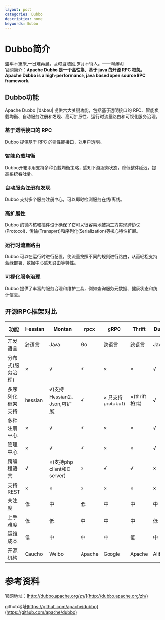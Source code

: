 ```yaml
---
layout: post
categories: Dubbo
description: none
keywords: Dubbo
---
```

# Dubbo简介
盛年不重来,一日难再晨。及时当勉励,岁月不待人。——陶渊明  
官网简介：**Apache Dubbo 是一个高性能、基于 java 的开源 RPC 框架。**
**Apache Dubbo is a high-performance, java based open source RPC framework.**

## Dubbo功能

Apache Dubbo |ˈdʌbəʊ| 提供六大关键功能，包括基于透明接口的 RPC、智能负载均衡、自动服务注册和发现、高可扩展性、运行时流量路由和可视化服务治理。

### 基于透明接口的 RPC

Dubbo 提供基于 RPC 的高性能接口，对用户透明。

### 智能负载均衡

Dubbo开箱即用支持多种负载均衡策略，感知下游服务状态，降低整体延迟，提高系统吞吐量。

### 自动服务注册和发现

Dubbo 支持多个服务注册中心，可以即时检测服务在线/离线。

### 高扩展性

Dubbo 的微内核和插件设计确保了它可以很容易地被第三方实现跨协议(Protocol)、传输(Transport)和序列化(Serialization)等核心特性扩展。

### 运行时流量路由

Dubbo 可以在运行时进行配置，使流量按照不同的规则进行路由，从而轻松支持蓝绿部署、数据中心感知路由等特性。

### 可视化服务治理

Dubbo 提供了丰富的服务治理和维护工具，例如查询服务元数据、健康状态和统计信息。

## 开源RPC框架对比

| 功能             | Hessian | Montan                       | rpcx   | gRPC              | Thrift        | Dubbo   | Dubbox   | Spring Cloud |
| ---------------- | ------- | ---------------------------- | ------ | ----------------- | ------------- | ------- | -------- | ------------ |
| 开发语言         | 跨语言  | Java                         | Go     | 跨语言            | 跨语言        | Java    | Java     | Java         |
| 分布式(服务治理) | ×       | √                            | √      | ×                 | ×             | √       | √        | √            |
| 多序列化框架支持 | hessian | √(支持Hessian2、Json,可扩展) | √      | × 只支持protobuf) | ×(thrift格式) | √       | √        | √            |
| 多种注册中心     | ×       | √                            | √      | ×                 | ×             | √       | √        | √            |
| 管理中心         | ×       | √                            | √      | ×                 | ×             | √       | √        | √            |
| 跨编程语言       | √       | ×(支持php client和C server)  | ×      | √                 | √             | ×       | ×        | ×            |
| 支持REST         | ×       | ×                            | ×      | ×                 | ×             | ×       | √        | √            |
| 关注度           | 低      | 中                           | 低     | 中                | 中            | 中      | 高       | 中           |
| 上手难度         | 低      | 低                           | 中     | 中                | 中            | 低      | 低       | 中           |
| 运维成本         | 低      | 中                           | 中     | 中                | 低            | 中      | 中       | 中           |
| 开源机构         | Caucho  | Weibo                        | Apache | Google            | Apache        | Alibaba | Dangdang | Apache       |

# 参考资料

官网地址：[http://dubbo.apache.org/zh/](http://dubbo.apache.org/zh/)

github地址[https://github.com/apache/dubbo](https://github.com/apache/dubbo)

